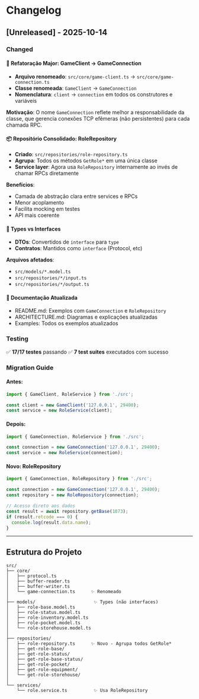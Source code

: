 # Changelog

## [Unreleased] - 2025-10-14

### Changed

#### 🔄 Refatoração Major: GameClient → GameConnection

- **Arquivo renomeado**: `src/core/game-client.ts` → `src/core/game-connection.ts`
- **Classe renomeada**: `GameClient` → `GameConnection`
- **Nomenclatura**: `client` → `connection` em todos os construtores e variáveis

**Motivação**: O nome `GameConnection` reflete melhor a responsabilidade da classe, que gerencia conexões TCP efêmeras (não persistentes) para cada chamada RPC.

#### 📦 Repositório Consolidado: RoleRepository

- **Criado**: `src/repositories/role-repository.ts`
- **Agrupa**: Todos os métodos `GetRole*` em uma única classe
- **Service layer**: Agora usa `RoleRepository` internamente ao invés de chamar RPCs diretamente

**Benefícios**:
- Camada de abstração clara entre services e RPCs
- Menor acoplamento
- Facilita mocking em testes
- API mais coerente

#### 🎨 Types vs Interfaces

- **DTOs**: Convertidos de `interface` para `type`
- **Contratos**: Mantidos como `interface` (Protocol, etc)

**Arquivos afetados**:
- `src/models/*.model.ts`
- `src/repositories/*/input.ts`
- `src/repositories/*/output.ts`

#### 📝 Documentação Atualizada

- README.md: Exemplos com `GameConnection` e `RoleRepository`
- ARCHITECTURE.md: Diagramas e explicações atualizadas
- Examples: Todos os exemplos atualizados

### Testing

✅ **17/17 testes** passando
✅ **7 test suites** executados com sucesso

### Migration Guide

#### Antes:
```typescript
import { GameClient, RoleService } from './src';

const client = new GameClient('127.0.0.1', 29400);
const service = new RoleService(client);
```

#### Depois:
```typescript
import { GameConnection, RoleService } from './src';

const connection = new GameConnection('127.0.0.1', 29400);
const service = new RoleService(connection);
```

#### Novo: RoleRepository

```typescript
import { GameConnection, RoleRepository } from './src';

const connection = new GameConnection('127.0.0.1', 29400);
const repository = new RoleRepository(connection);

// Acesso direto aos dados
const result = await repository.getBase(1073);
if (result.retcode === 0) {
  console.log(result.data.name);
}
```

---

## Estrutura do Projeto

```
src/
├── core/
│   ├── protocol.ts
│   ├── buffer-reader.ts
│   ├── buffer-writer.ts
│   └── game-connection.ts      ✨ Renomeado
│
├── models/                      ✨ Types (não interfaces)
│   ├── role-base.model.ts
│   ├── role-status.model.ts
│   ├── role-inventory.model.ts
│   ├── role-pocket.model.ts
│   └── role-storehouse.model.ts
│
├── repositories/
│   ├── role-repository.ts      ✨ Novo - Agrupa todos GetRole*
│   ├── get-role-base/
│   ├── get-role-status/
│   ├── get-role-base-status/
│   ├── get-role-pocket/
│   ├── get-role-equipment/
│   └── get-role-storehouse/
│
└── services/
    └── role.service.ts          ✨ Usa RoleRepository
```
